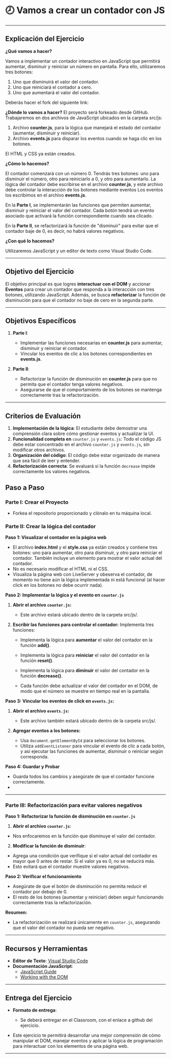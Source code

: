 # :clock8: Vamos a crear un contador con JS

---

## Explicación del Ejercicio

**¿Qué vamos a hacer?**

Vamos a implementar un contador interactivo en JavaScript que permitirá aumentar, disminuir y reiniciar un número en pantalla. Para ello, utilizaremos tres botones:

1. Uno que disminuirá el valor del contador.
2. Uno que reiniciará el contador a cero.
3. Uno que aumentará el valor del contador.

Deberás hacer el fork del siguiente link:

**¿Dónde lo vamos a hacer?**
El proyecto será forkeado desde GitHub.
Trabajaremos en dos archivos de JavaScript ubicados en la carpeta src/js:

1. Archivo **counter.js**, para la lógica que manejará el estado del contador (aumentar, disminuir y reiniciar).
2. Archivo **events.js** para disparar los eventos cuando se haga clic en los botones.

El HTML y CSS ya están creados.

**¿Cómo lo hacemos?**

El contador comenzará con un número 0. Tendrás tres botones: uno para disminuir el número, otro para reiniciarlo a 0, y otro para aumentarlo. La lógica del contador debe escribirse en el archivo **counter.js**, y este archivo debe controlar la interacción de los botones mediante eventos Los eventos los escribimos en el archivo **events.js**.

En la **Parte I**, se implementarán las funciones que permiten aumentar, disminuir y reiniciar el valor del contador. Cada botón tendrá un evento asociado que activará la función correspondiente cuando sea clicado.

En la **Parte II**, se refactorizará la función de "disminuir" para evitar que el contador baje de 0, es decir, no habrá valores negativos.

**¿Con qué lo hacemos?**

Utilizaremos JavaScript y un editor de texto como Visual Studio Code.

---

## **Objetivo del Ejercicio**

El objetivo principal es que logres **interactuar con el DOM** y accionar **Eventos** para crear un contador que responda a la interacción con tres botones, utilizando JavaScript. Además, se busca **refactorizar** la función de disminución para que el contador no baje de cero en la segunda parte.

---

## **Objetivos Específicos**

1. **Parte I**:
   - Implementar las funciones necesarias en **counter.js** para aumentar, disminuir y reiniciar el contador.
   - Vincular los eventos de clic a los botones correspondientes en **events.js**.

2. **Parte II**:
   - Refactorizar la función de disminución en **counter.js** para que no permita que el contador tenga valores negativos.
   - Asegurarse de que el comportamiento de los botones se mantenga correctamente tras la refactorización.

---

## **Criterios de Evaluación**

1. **Implementación de la lógica**: El estudiante debe demostrar una comprensión clara sobre cómo gestionar eventos y actualizar la UI.
2. **Funcionalidad completa en** `counter.js` y `events.js`: Todo el código JS debe estar concentrado en el archivo `counter.js` y `events.js`, sin modificar otros archivos.
3. **Organización del código**: El código debe estar organizado de manera que sea fácil de leer y entender.
4. **Refactorización correcta**: Se evaluará si la función `decrease` impide correctamente los valores negativos.

## Paso a Paso

### **Parte I: Crear el Proyecto**
- Forkea el repositorio proporcionado y clónalo en tu máquina local.

### **Parte II: Crear la lógica del contador**

**Paso 1: Visualizar el contador en la página web**

- El archivo **index.html** y el **style.css** ya están creados y contiene tres botones: uno para aumentar, otro para disminuir, y otro para reiniciar el contador. También incluye un elemento para mostrar el valor actual del contador.
- No es necesario modificar el HTML ni el CSS.
- Visualiza la página web con LiveServer y obeserva el contador, de momento no tiene aún la lógica implementada ni está funcional (al hacer click en los botones no debe ocurrir nada).

**Paso 2: Implementar la lógica y el evento en `counter.js`**

1. **Abrir el archivo `counter.js`:**
   - Este archivo estará ubicado dentro de la carpeta src/js/.

2. **Escribir las funciones para controlar el contador:**
   Implementa tres funciones:
   - Implementa la lógica para **aumentar** el valor del contador en la función **add()**.
   - Implementa la lógica para **reiniciar** el valor del contador en la función **reset()**.
   - Implementa la lógica para **diminuir** el valor del contador en la función **decrease()**.
   
   - Cada función debe actualizar el valor del contador en el DOM, de modo que el número se muestre en tiempo real en la pantalla.

**Paso 3: Vincular los eventos de click en `events.js`:**

1. **Abrir el archivo `events.js`:**
   - Este archivo también estará ubicado dentro de la carpeta src/js/.

2. **Agregar eventos a los botones:**
   - Usa `document.getElementById` para seleccionar los botones.
   - Utiliza `addEventListener` para vincular el evento de clic a cada botón, y así ejecutar las funciones de aumentar, disminuir o reiniciar según corresponda.

**Paso 4: Guardar y Probar**
   - Guarda todos los cambios y asegúrate de que el contador funcione correctamente.
   - 
---

### **Parte III: Refactorización para evitar valores negativos**

**Paso 1: Refactorizar la función de disminución en `counter.js`**

1. **Abrir el archivo `counter.js`**:
- Nos enfocaremos en la función que disminuye el valor del contador.
  
2. **Modificar la función de disminuir**:
- Agrega una condición que verifique si el valor actual del contador es mayor que 0 antes de restar. Si el valor ya es 0, no se reducirá más.
- Esto evitará que el contador muestre valores negativos.

**Paso 2: Verificar el funcionamiento**
- Asegúrate de que el botón de disminución no permita reducir el contador por debajo de 0.
- El resto de los botones (aumentar y reiniciar) deben seguir funcionando correctamente tras la refactorización.

**Resumen:**
- La refactorización se realizará únicamente en `counter.js`, asegurando que el valor del contador no pueda ser negativo.

---

## Recursos y Herramientas

- **Editor de Texto**: [Visual Studio Code](https://code.visualstudio.com/)
- **Documentación JavaScript**:
    - [JavaScript Guide](https://developer.mozilla.org/en-US/docs/Web/JavaScript/Guide)
    - [Working with the DOM](https://developer.mozilla.org/en-US/docs/Web/API/Document_Object_Model)

---

## Entrega del Ejercicio

- **Formato de entrega**:
    - Se deberá entregar en el Classroom, con el enlace a github del ejercicio.

- Este ejercicio te permitirá desarrollar una mejor comprensión de cómo manipular el DOM, manejar eventos y aplicar la lógica de programación para interactuar con los elementos de una página web.
---
